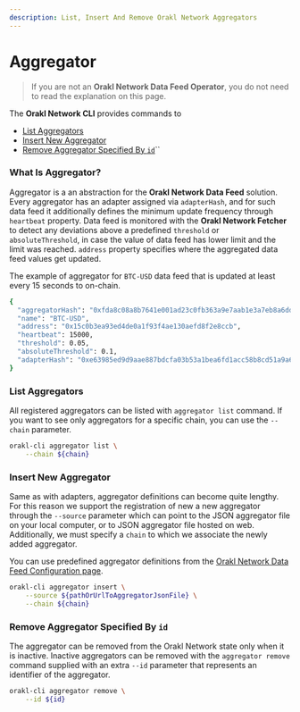 ```yaml
---
description: List, Insert And Remove Orakl Network Aggregators
---
```


# Aggregator

> If you are not an **Orakl Network Data Feed Operator**, you do not need to read the explanation on this page.

The **Orakl Network CLI** provides commands to

* [List Aggregators](aggregator.md#list-aggregators)
* [Insert New Aggregator](aggregator.md#insert-new-aggregator)
* [Remove Aggregator Specified By `id`](aggregator.md#remove-aggregator-specified-by-id)``

### What Is Aggregator?

Aggregator is a an abstraction for the **Orakl Network Data Feed** solution. Every aggregator has an adapter assigned via `adapterHash`, and for such data feed it additionally defines the minimum update frequency through `heartbeat` property. Data feed is monitored with the **Orakl Network Fetcher** to detect any deviations above a predefined `threshold` or `absoluteThreshold`, in case the value of data feed has lower limit and the limit was reached. `address` property specifies where the aggregated data feed values get updated.

The example of aggregator for `BTC-USD` data feed that is updated at least every 15 seconds to on-chain.

```sh
{
  "aggregatorHash": "0xfda8c08a8b7641e001ad23c0fb363a9e7aab1e3a7eb8a6ddee41deeb7e3ef279",
  "name": "BTC-USD",
  "address": "0x15c0b3ea93ed4de0a1f93f4ae130aefd8f2e8ccb",
  "heartbeat": 15000,
  "threshold": 0.05,
  "absoluteThreshold": 0.1,
  "adapterHash": "0xe63985ed9d9aae887bdcfa03b53a1bea6fd1acc58b8cd51a9a69ede43eac6235"
}
```

### List Aggregators

All registered aggregators can be listed with `aggregator list` command. If you want to see only aggregators for a specific chain, you can use the `--chain` parameter.

```sh
orakl-cli aggregator list \
    --chain ${chain}
```

### Insert New Aggregator

Same as with adapters, aggregator definitions can become quite lengthy. For this reason we support the registration of new a new aggregator through the `--source` parameter which can point to the JSON aggregator file on your local computer, or to JSON aggregator file hosted on web. Additionally, we must specify a `chain` to which we associate the newly added aggregator.

You can use predefined aggregator definitions from the [Orakl Network Data Feed Configuration page](https://bisonai.github.io/orakl-config/).

```sh
orakl-cli aggregator insert \
    --source ${pathOrUrlToAggregatorJsonFile} \
    --chain ${chain}
```

### Remove Aggregator Specified By `id`&#x20;

The aggregator can be removed from the Orakl Network state only when it is inactive. Inactive aggregators can be removed with the `aggregator remove` command supplied with an extra `--id` parameter that represents an identifier of the aggregator.

```sh
orakl-cli aggregator remove \
    --id ${id}
```
